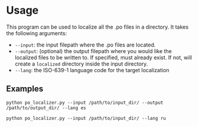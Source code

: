 # Usage

This program can be used to localize all the .po files in a directory.
It takes the following arguments:
- `--input`: the input filepath where the .po files are located.
- `--output`: (optional) the output filepath where you would like the localized files to be written to. If specified, must already exist. If not, will create a `localized` directory inside the input directory.
- `--lang`: the ISO-639-1 language code for the target localization

## Examples

```
python po_localizer.py --input /path/to/input_dir/ --output /path/to/output_dir/ --lang es

python po_localizer.py --input /path/to/input_dir/ --lang ru
```
